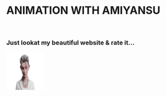<h1>ANIMATION WITH AMIYANSU</h1>
<br>
<h3>Just lookat my beautiful website & rate it...</h3>
<img src="male0020.png" alt="Animation" width="100px" height="100px">
